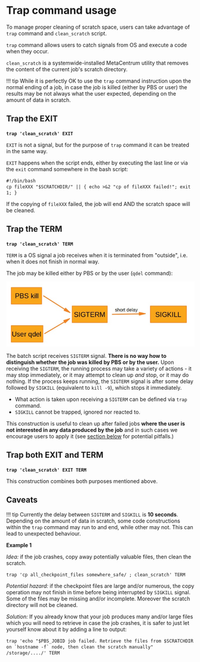 # Trap command usage

To manage proper cleaning of scratch space, users can take advantage of `trap` command and `clean_scratch` script.

`trap` command allows users to catch signals from OS and execute a code when they occur.


`clean_scratch` is a systemwide-installed MetaCentrum utility that removes the content of the current job's scratch directory.

!!! tip 
    While it is perfectly OK to use the `trap` command instruction upon the normal ending of a job, in case the job is killed (either by PBS or user) the results may be not always what the user expected, depending on the amount of data in scratch. 

## Trap the EXIT

**`trap 'clean_scratch' EXIT`**

`EXIT` is not a signal, but for the purpose of `trap` command it can be treated in the same way.

`EXIT` happens when the script ends, either by executing the last line or via the `exit` command somewhere in the bash script:

```
#!/bin/bash
cp fileXXX "$SCRATCHDIR/" || { echo >&2 "cp of fileXXX failed!"; exit 1; }
```
If the copying of `fileXXX` failed, the job will end AND the scratch space will be cleaned.

## Trap the TERM

**`trap 'clean_scratch' TERM`**

`TERM` is a OS signal a job receives when it is terminated from "outside", i.e. when it does not finish in normal way.

The job may be killed either by PBS or by the user (`qdel` command):

![pic](trap-command-scheme.jpg)

The batch script receives `SIGTERM` signal. **There is no way how to distinguish whether the job was killed by PBS or by the user.** Upon receiving the `SIGTERM`, the running process may take a variety of actions - it may stop immediately, or it may attempt to clean up *and* stop, or it may do nothing. If the process keeps running, the `SIGTERM` signal is after some delay followed by `SIGKILL` (equivalent to `kill -9`), which stops it immediately.

- What action is taken upon receiving a `SIGTERM` can be defined via `trap` command. 
- `SIGKILL` cannot be trapped, ignored nor reacted to.

This construction is useful to clean up after failed jobs **where the user is not interested in any data produced by the job** and in such cases we encourage users to apply it (see [section below](#caveats) for potential pitfalls.)

## Trap both EXIT and TERM 

**`trap 'clean_scratch' EXIT TERM`**

This construction combines both purposes mentioned above.

## Caveats

!!! tip
    Currently the delay between `SIGTERM` and `SIGKILL` is **10 seconds**.<br/>Depending on the amount of data in scratch, some code constructions within the `trap` command may run to and end, while other may not. This can lead to unexpected behaviour.

**Example 1**

*Idea:* if the job crashes, copy away potentially valuable files, then clean the scratch.

```
trap 'cp all_checkpoint_files somewhere_safe/ ; clean_scratch' TERM  
```

*Potential hazard:* if the checkpoint files are large and/or numerous, the copy operation may not finish in time before being interrupted by `SIGKILL` signal. Some of the files may be missing and/or incomplete. Moreover the scratch directory will not be cleaned.

*Solution:* If you already know that your job produces many and/or large files which you will need to retrieve in case the job crashes, it is safer to just let yourself know about it by adding a line to output:

```
trap 'echo "$PBS_JOBID job failed. Retrieve the files from $SCRATCHDIR on `hostname -f` node, then clean the scratch manually" /storage/..../' TERM  
```



<!--

### EXIT 

The use of trap upon EXIT can backfire, too. Suppose the user adds the trap with the purpose to clean up after the script has run to an end, then adds some petty sanity check after the core calculation is done.

```
#!/bin/bash
...
trap 'clean_scratch' EXIT
...
./potentially_long_calculation_producing_result_files
test -n some-directory || { echo >&2 "Directory does not exist!"; exit 1; }
cp result_files somewhere/
...
```

This, too, can lead to unintentional loss of results, as the `clean_scratch` is executed before the result files are copied away. 


### TERM


 -->

